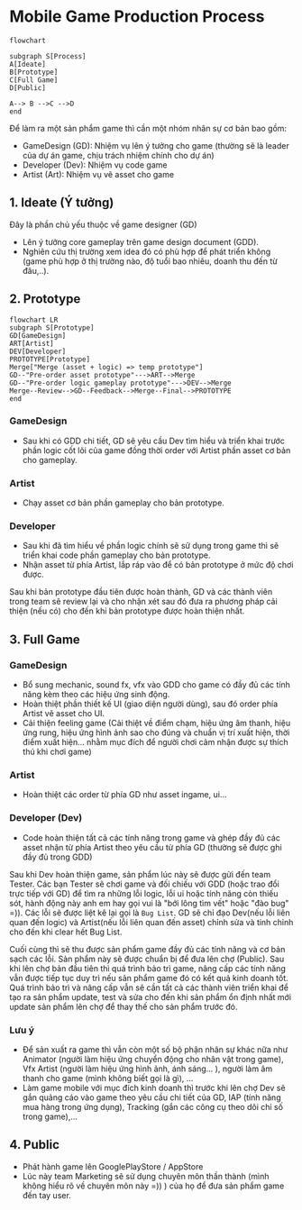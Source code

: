 # Mobile Game Production Process

``` mermaid
flowchart

subgraph S[Process]
A[Ideate]
B[Prototype]
C[Full Game]
D[Public]

A--> B -->C -->D
end
```


Để làm ra một sản phẩm game thì cần một nhóm nhân sự cơ bản bao gồm:
  -  GameDesign (GD): Nhiệm vụ lên ý tưởng cho game (thường sẽ là leader của dự án game, chịu trách nhiệm chính cho dự án)
  -  Developer (Dev): Nhiệm vụ code game
  -  Artist (Art): Nhiệm vụ vẽ asset cho game

## 1. Ideate (Ý tưởng)
  Đây là phần chủ yếu thuộc về game designer (GD)
- Lên ý tưởng core gameplay trên game design document (GDD).
- Nghiên cứu thị trường xem idea đó có phù hợp để phát triển không (game phù hợp ở thị trường nào, độ tuổi bao nhiêu, doanh thu đến từ đâu,..).

## 2. Prototype

```mermaid
flowchart LR
subgraph S[Prototype]
GD[GameDesign]
ART[Artist]
DEV[Developer]
PROTOTYPE[Prototype]
Merge["Merge (asset + logic) => temp prototype"]
GD--"Pre-order asset prototype"--->ART-->Merge
GD--"Pre-order logic gameplay prototype"--->DEV-->Merge
Merge--Review-->GD--Feedback-->Merge--Final-->PROTOTYPE
end
```

### GameDesign
- Sau khi có GDD chi tiết, GD sẽ yêu cầu Dev tìm hiểu và triển khai trước phần logic cốt lõi của game đồng thời order với Artist phần asset cơ bản cho gameplay.
### Artist
- Chạy asset cơ bản phần gameplay cho bản prototype.
### Developer
- Sau khi đã tìm hiểu về phần logic chính sẽ sử dụng trong game thì sẽ triển khai code phần gameplay cho bản prototype.
- Nhận asset từ phía Artist, lắp ráp vào để có bản prototype ở mức độ chơi được.

Sau khi bản prototype đầu tiên được hoàn thành, GD và các thành viên trong team sẽ review lại và cho nhận xét sau đó đưa ra phương pháp cải thiện (nếu có) cho đến khi bản prototype được hoàn thiện nhất.
  
## 3. Full Game
### GameDesign
- Bổ sung mechanic, sound fx, vfx vào GDD cho game có đầy đủ các tính năng kèm theo các hiệu ứng sinh động.
- Hoàn thiệt phần thiết kế UI (giao diện người dùng), sau đó order phía Artist vẽ asset cho UI.
- Cải thiện feeling game (Cải thiệt về điểm chạm, hiệu ứng âm thanh, hiệu ứng rung, hiệu ứng hình ảnh sao cho đúng và chuẩn vị trí xuất hiện, thời điểm xuất hiện... nhằm mục đích để người chơi cảm nhận được sự thích thú khi chơi game)
### Artist
- Hoàn thiệt các order từ phía GD như asset ingame, ui...
### Developer (Dev)
- Code hoàn thiện tất cả các tính năng trong game và ghép đầy đủ các asset nhận từ phía Artist theo yêu cầu từ phía GD (thường sẽ được ghi đầy đủ trong GDD)

Sau khi Dev hoàn thiện game, sản phẩm lúc này sẽ được gửi đến team Tester. Các bạn Tester sẽ chơi game và đối chiếu với GDD (hoặc trao đổi trực tiếp với GD) để tìm ra những lỗi logic, lỗi ui hoặc tính năng còn thiếu sót, hành động này anh em hay gọi vui là "bới lông tìm vết" hoặc "đào bug" =)). Các lỗi sẽ được liệt kê lại gọi là `Bug List`.
GD sẽ chỉ đạo Dev(nếu lỗi liên quan đến logic) và Artist(nếu lỗi liên quan đến asset) chỉnh sửa và tinh chỉnh cho đến khi clear hết Bug List.

Cuối cùng thì sẽ thu được sản phẩm game đầy đủ các tính năng và cơ bản sạch các lỗi. Sản phẩm này sẽ được chuẩn bị để đưa lên chợ (Public).
Sau khi lên chợ bản đầu tiên thì quá trình bảo trì game, nâng cấp các tính năng vẫn được tiếp tục duy trì nếu sản phẩm game đó có kết quả kinh doanh tốt. Quá trình bảo trì và nâng cấp vẫn sẽ cần tất cả các thành viên triển khai để tạo ra sản phẩm update, test và sửa cho đến khi sản phẩm ổn định nhất mới update sản phẩm lên chợ để thay thế cho sản phẩm trước đó.

### Lưu ý
- Để sản xuất ra game thì vẫn còn một số bộ phận nhân sự khác nữa như Animator (người làm hiệu ứng chuyển động cho nhân vật trong game), Vfx Artist (người làm hiệu ứng hình ảnh, ánh sáng... ), người làm âm thanh cho game (mình không biết gọi là gì), ...
- Làm game mobile với mục đích kinh doanh thì trước khi lên chợ Dev sẽ gắn quảng cáo vào game theo yêu cầu chi tiết của GD, IAP (tính năng mua hàng trong ứng dụng), Tracking (gắn các công cụ theo dõi chỉ số trong game),...

## 4. Public
- Phát hành game lên GooglePlayStore / AppStore
- Lúc này team Marketing sẽ sử dụng chuyên môn thần thành (mình không hiểu rõ về chuyên môn này =)) ) của họ để đưa sản phẩm game đến tay user.
